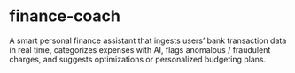 # finance-coach
A smart personal finance assistant that ingests users’ bank transaction data in real time, categorizes expenses with AI, flags anomalous / fraudulent charges, and suggests optimizations or personalized budgeting plans.
